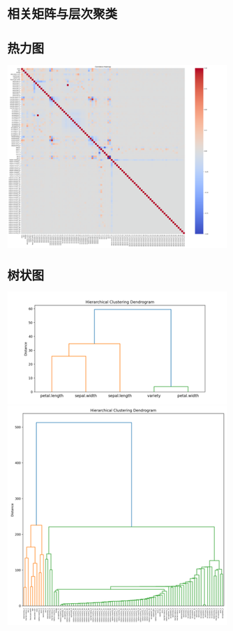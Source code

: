 # 相关矩阵与层次聚类

# 热力图
![img](相关矩阵与层次聚类/correlation_heatmap.png)

# 树状图
![img](相关矩阵与层次聚类/iris.png)
![img](相关矩阵与层次聚类/processed_data.png)
